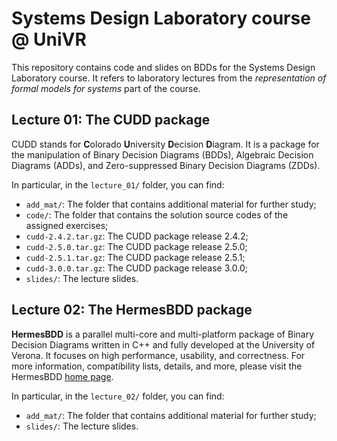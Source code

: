 # Systems Design Laboratory course @ UniVR #

This repository contains code and slides on BDDs for the Systems Design Laboratory course. It refers to laboratory lectures from the *representation of formal models for systems* part of the course.

## Lecture 01: The CUDD package ##

CUDD stands for **C**olorado **U**niversity **D**ecision **D**iagram. It is a package for the manipulation of Binary Decision Diagrams (BDDs), Algebraic Decision Diagrams (ADDs), and Zero-suppressed Binary Decision Diagrams (ZDDs).

In particular, in the `lecture_01/` folder, you can find:
* `add_mat/`: The folder that contains additional material for further study;
* `code/`: The folder that contains the solution source codes of the assigned exercises;
* `cudd-2.4.2.tar.gz`: The CUDD package release 2.4.2;
* `cudd-2.5.0.tar.gz`: The CUDD package release 2.5.0;
* `cudd-2.5.1.tar.gz`: The CUDD package release 2.5.1;
* `cudd-3.0.0.tar.gz`: The CUDD package release 3.0.0;
* `slides/`: The lecture slides.

## Lecture 02: The HermesBDD package ##

**HermesBDD** is a parallel multi-core and multi-platform package of Binary Decision Diagrams written in C++ and fully developed at the University of Verona. It focuses on high performance, usability, and correctness. For more information, compatibility lists, details, and more, please visit the HermesBDD [home page](https://luigicapogrosso.github.io/HermesBDD/).

In particular, in the `lecture_02/` folder, you can find:
* `add_mat/`: The folder that contains additional material for further study;
* `slides/`: The lecture slides.
